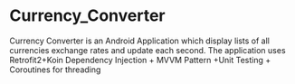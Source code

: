 # Currency_Converter
Currency Converter is an Android Application which display lists of all currencies exchange rates and update each second.
The application uses Retrofit2+Koin Dependency Injection + MVVM Pattern +Unit Testing + Coroutines for threading
